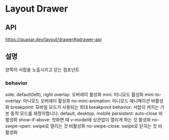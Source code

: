 # Layout Drawer

## API

https://quasar.dev/layout/drawer#qdrawer-api

## 설명

양쪽의 서랍을 노출시키고 닫는 컴포넌트

### behavior

side: default(left), right
overlay: 오버레이 활성화
mini: 미니모드 활성화
mini-to-overlay: 미니모드 오버레이 활성화
no-mini-animation: 미니모드 에니메이션 비활성화
breakpoint: 모바일 모드가 사용되는 최대 breakpoint
behavior: 서랍이 켜지는 기본 동적 모드를 재정의합니다. default, desktop, mobile
persistent: auto-close 비활성화
show-if-above: 첫화면 때 v-model에 상관없이 열리게 하는 것 활성화
no-swipe-open: swipe로 열리는 것 비활성화
no-swipe-close: swipe로 닫히는 것 비활성화
